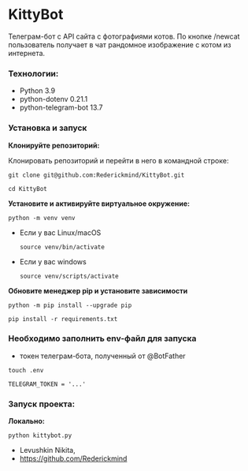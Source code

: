 # KittyBot

Телеграм-бот c API сайта с фотографиями котов. По кнопке /newcat пользователь получает в чат рандомное изображение с котом из интернета.


### Технологии:
- Python 3.9
- python-dotenv 0.21.1
- python-telegram-bot 13.7

### Установка и запуск

**Клонируйте репозиторий:**

Клонировать репозиторий и перейти в него в командной строке:

```
git clone git@github.com:Rederickmind/KittyBot.git
```

```
cd KittyBot
```

**Установите и активируйте виртуальное окружение:**

```
python -m venv venv
```

* Если у вас Linux/macOS

    ```
    source venv/bin/activate
    ```

* Если у вас windows

    ```
    source venv/scripts/activate
    ```

**Обновите менеджер pip и установите зависимости**

```
python -m pip install --upgrade pip
```

```
pip install -r requirements.txt
```

### Необходимо заполнить env-файл для запуска

- токен телеграм-бота, полученный от @BotFather

```
touch .env
```

```
TELEGRAM_TOKEN = '...'
```

### Запуск проекта:

**Локально:**
```
python kittybot.py
```

- Levushkin Nikita,
- https://github.com/Rederickmind

